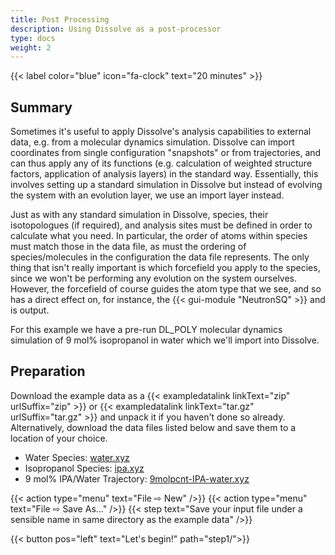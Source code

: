 ```yaml
---
title: Post Processing
description: Using Dissolve as a post-processor
type: docs
weight: 2
---
```


{{< label color="blue" icon="fa-clock" text="20 minutes" >}}

## Summary

Sometimes it's useful to apply Dissolve's analysis capabilities to external data, e.g. from a molecular dynamics simulation. Dissolve can import coordinates from single configuration "snapshots" or from trajectories, and can thus apply any of its functions (e.g. calculation of weighted structure factors, application of analysis layers) in the standard way. Essentially, this involves setting up a standard simulation in Dissolve but instead of evolving the system with an evolution layer, we use an import layer instead.

Just as with any standard simulation in Dissolve, species, their isotopologues (if required), and analysis sites must be defined in order to calculate what you need. In particular, the order of atoms within species must match those in the data file, as must the ordering of species/molecules in the configuration the data file represents. The only thing that isn't really important is which forcefield you apply to the species, since we won't be performing any evolution on the system ourselves. However, the forcefield of course guides the atom type that we see, and so has a direct effect on, for instance, the {{< gui-module "NeutronSQ" >}} and is output.

For this example we have a pre-run DL_POLY molecular dynamics simulation of 9 mol% isopropanol in water which we'll import into Dissolve.

## Preparation

Download the example data as a {{< exampledatalink linkText="zip" urlSuffix="zip" >}} or {{< exampledatalink linkText="tar.gz" urlSuffix="tar.gz" >}} and unpack it if you haven't done so already. Alternatively, download the data files listed below and save them to a location of your choice.

- Water Species: [water.xyz](https://raw.githubusercontent.com/disorderedmaterials/dissolve/develop/examples/post-processing/data/water.xyz)
- Isopropanol Species: [ipa.xyz](https://raw.githubusercontent.com/disorderedmaterials/dissolve/develop/examples/post-processing/data/ipa.xyz)
- 9 mol% IPA/Water Trajectory: [9molpcnt-IPA-water.xyz](https://raw.githubusercontent.com/disorderedmaterials/dissolve/develop/examples/post-processing/data/9molpcnt-IPA-water.xyz)

{{< action type="menu" text="File &#8680; New" />}}
{{< action type="menu" text="File &#8680; Save As..." />}}
{{< step text="Save your input file under a sensible name in same directory as the example data" />}}

{{< button pos="left" text="Let's begin!" path="step1/">}}
